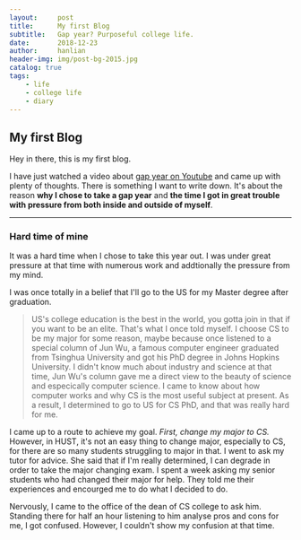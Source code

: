 ```yaml
---
layout:     post
title:      My first Blog
subtitle:   Gap year? Purposeful college life.
date:       2018-12-23
author:     hanlian
header-img: img/post-bg-2015.jpg
catalog: true
tags:
    - life
    - college life
    - diary
---
```


## My first Blog
Hey in there, this is my first blog.

I have just watched a video about [gap year on Youtube](https://youtu.be/SsuQA3-__WU) and came up with plenty of thoughts. There is something I want to write down. It's about the reason **why I chose to take a gap year** and **the time I got in great trouble with pressure from both inside and outside of myself**.
***
### Hard time of mine
It was a hard time when I chose to take this year out. I was under great pressure at that time with numerous work and addtionally the pressure from my mind.

I was once totally in a belief that I'll go to the US for my Master degree after graduation. 
> US's college education is the best in the world, you gotta join in that if you want to be an elite.
That's what I once told myself. I choose CS to be my major for some reason, maybe because once listened to a special column of Jun Wu, a famous computer engineer graduated from Tsinghua University and got his PhD degree in Johns Hopkins University. I didn't know much about industry and science at that time, Jun Wu's column gave me a direct view to the beauty of science and especically computer science. I came to know about how computer works and why CS is the most useful subject at present. As a result, I determined to go to US for CS PhD, and that was really hard for me.

I came up to a route to achieve my goal. *First, change my major to CS.* However, in HUST, it's not an easy thing to change major, especially to CS, for there are so many students struggling to major in that. I went to ask my tutor for advice. She said that if I'm really determined, I can degrade in order to take the major changing exam. I spent a week asking my senior students who had changed their major for help. They told me their experiences and encourged me to do what I decided to do.

Nervously, I came to the office of the dean of CS college to ask him. Standing there for half an hour listening to him analyse pros and cons for me, I got confused. However, I couldn't show my confusion at that time.
